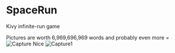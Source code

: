 # SpaceRun
Kivy infinite-run game

Pictures are worth 6,969,696,969 words and probably even more =
![Capture](https://user-images.githubusercontent.com/17983341/163698357-7bc98db7-7134-4ecf-9100-1ba2501ba831.PNG)
Nice
![Capture1](https://user-images.githubusercontent.com/17983341/163698358-228924c0-1c2f-46b6-91e5-c967d8cdf1fc.PNG)
